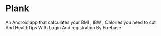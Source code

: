 # Plank
An Android app that calculates your BMI , IBW , Calories you need to cut And HealthTips With Login And registration By Firebase
